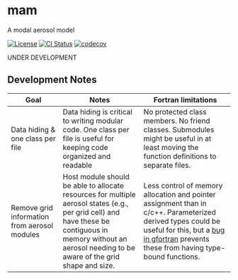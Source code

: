 mam
===

A modal aerosol model

[![License](https://img.shields.io/github/license/NCAR/mam.svg)](https://github.com/NCAR/mam/blob/main/LICENSE) [![CI Status](https://github.com/NCAR/mam/actions/workflows/tests.yml/badge.svg)](https://github.com/NCAR/mam/actions/workflows/tests.yml) [![codecov](https://codecov.io/gh/NCAR/mam/branch/main/graph/badge.svg?token=WIBA0JE3OE)](https://codecov.io/gh/NCAR/mam)

UNDER DEVELOPMENT

## Development Notes ##

| Goal | Notes | Fortran limitations |
|------|-------|---------------------|
| Data hiding & one class per file | Data hiding is critical to writing modular code. One class per file is useful for keeping code organized and readable | No protected class members. No friend classes. Submodules might be useful in at least moving the function definitions to separate files. |
| Remove grid information from aerosol modules | Host module should be able to allocate resources for multiple aerosol states (e.g., per grid cell) and have these be contiguous in memory without an aerosol needing to be aware of the grid shape and size. | Less control of memory allocation and pointer assignment than in c/c++. Parameterized derived types could be useful for this, but a [bug in gfortran](https://gcc.gnu.org/bugzilla/show_bug.cgi?id=82943) prevents these from having type-bound functions. |



